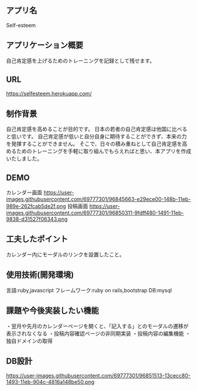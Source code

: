 ## アプリ名
Self-esteem

## アプリケーション概要
自己肯定感を上げるためのトレーニングを記録として残せます。

## URL
https://selfesteem.herokuapp.com/

## 制作背景
自己肯定感を高めることが目的です。
日本の若者の自己肯定感は他国に比べると低いです。
自己肯定感が低いと自分自身に期待することができず、本来の力を発揮することができません。
そこで、日々の積み重ねとして自己肯定感を高めるためのトレーニングを手軽に取り組んでもらえればと思い、本アプリを作成いたしました。

## DEMO
カレンダー画面
https://user-images.githubusercontent.com/69777301/96845663-e29ece00-148b-11eb-989e-262fcab5de2f.png
投稿画面
https://user-images.githubusercontent.com/69777301/96850311-9fdff480-1491-11eb-9838-d31527f06343.png

## 工夫したポイント
カレンダー内にモーダルのリンクを設置したこと。

## 使用技術(開発環境)
言語:ruby,javascript
フレームワーク:ruby on rails,bootstrap
DB:mysql

## 課題や今後実装したい機能
・翌月や先月のカレンダーページを開くと、「記入する」とのモーダルの遷移が表示されなくなる
・投稿内容確認ページの非同期実装
・投稿内容の編集機能
・独自ドメインの取得

## DB設計
https://user-images.githubusercontent.com/69777301/96851513-13cecc80-1493-11eb-904c-4816a148be50.png